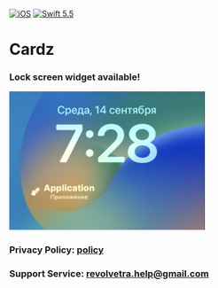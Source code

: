 [![iOS](https://img.shields.io/badge/iOS-15.0-green.svg)]()
[![Swift 5.5](https://img.shields.io/badge/Swift-5.5-orange.svg)](https://swift.org)

# Cardz

### Lock screen widget available!

<p align="left">
  <img class = "wordz" src = "documentation/img/home-screen-widget.png" height = 250px >
</p>

### Privacy Policy: [policy](PrivacyPolicy.md)

### Support Service: revolvetra.help@gmail.com
